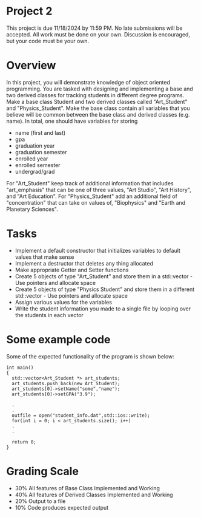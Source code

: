 # Project 2
This project is due 11/18/2024 by 11:59 PM.  No late submissions will be accepted.  All work must be done on your own.  Discussion is encouraged, but your code must be your own.

# Overview
In this project, you will demonstrate knowledge of object oriented programming.  You are tasked with designing and implementing a base and two derived classes for tracking students in different degree programs.  Make a base class Student and two derived classes called "Art_Student" and "Physics_Student".  Make the base class contain all variables that you believe will be common between the base class and derived classes (e.g. name).  In total, one should have variables for storing 
  - name (first and last)
  - gpa
  - graduation year
  - graduation semester
  - enrolled year
  - enrolled semester
  - undergrad/grad
  
For "Art_Student" keep track of additional information that includes "art_emphasis" that can be one of three values, "Art Studio", "Art History", and "Art Education".  For "Physics_Student" add an additional field of "concentration" that can take on values of, "Biophysics" and "Earth and Planetary Sciences".
  
# Tasks
  - Implement a default constructor that initializes variables to default values that make sense
  - Implement a destructor that deletes any thing allocated
  - Make appropriate Getter and Setter functions
  - Create 5 objects of type "Art_Student" and store them in a std::vector - Use pointers and allocate space
  - Create 5 objects of type "Physics Student" and store them in a different std::vector - Use pointers and allocate space
  - Assign various values for the variables
  - Write the student information you made to a single file by looping over the students in each vector
  
# Some example code
Some of the expected functionality of the program is shown below:

```
int main()
{
  std::vector<Art_Student *> art_students;
  art_students.push_back(new Art_Student);
  art_students[0]->setName("some","name");
  art_students[0]->setGPA("3.9");
  
  .
  .
  outfile = open("student_info.dat",std::ios::write);
  for(int i = 0; i < art_students.size(); i++)
  .
  .
  
  return 0;
}
```

# Grading Scale
 - 30% All features of Base Class Implemented and Working
 - 40% All features of Derived Classes Implemented and Working
 - 20% Output to a file
 - 10% Code produces expected output
  
